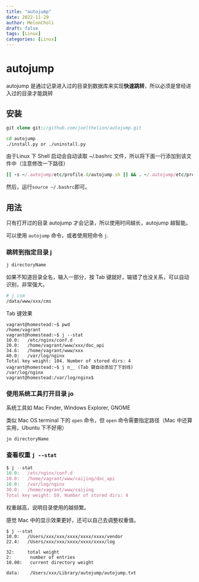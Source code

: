 ```yaml
---
title: "autojump"
date: 2022-11-29
author: MelonCholi
draft: false
tags: [Linux]
categories: [Linux]
---
```


# autojump

autojump 是通过记录进入过的目录到数据库来实现**快速跳转**，所以必须是曾经进入过的目录才能跳转

## 安装

```php
git clone git://github.com/joelthelion/autojump.git
```

```bash
cd autojump
./install.py or ./uninstall.py
```

由于Linux 下 Shell 启动会自动读取 ~/.bashrc 文件，所以将下面一行添加到该文件中（注意修改一下路径）

```ruby
[[ -s ~/.autojump/etc/profile.d/autojump.sh ]] && . ~/.autojump/etc/profile.d/autojump.sh
```

然后，运行`source ~/.bashrc`即可。

## 用法

只有打开过的目录 autojump 才会记录，所以使用时间越长，autojump 越智能。

可以使用 `autojump` 命令，或者使用短命令 `j`.

### 跳转到指定目录 j

```bash
j directoryName
```

如果不知道目录全名，输入一部分，按 Tab 键就好，输错了也没关系，可以自动识别，非常强大。

```bash
# j csm
/data/www/xxx/cms
```

Tab 键效果

```tsx
vagrant@homestead:~$ pwd
/home/vagrant
vagrant@homestead:~$ j --stat
10.0:   /etc/nginx/conf.d
20.0:   /home/vagrant/www/xxx/doc_api
34.6:   /home/vagrant/www/xxx
40.0:   /var/log/nginx
Total key weight: 104. Number of stored dirs: 4
vagrant@homestead:~$ j n__ (Tab 键自动添加了下划线)
/var/log/nginx
vagrant@homestead:/var/log/nginx$
```

### 使用系统工具打开目录 jo 

系统工具如 Mac Finder, Windows Explorer, GNOME

类似 Mac OS terminal 下的 `open` 命令，但 `open` 命令需要指定路径（Mac 中还算实用，Ubuntu 下不好用）

```undefined
jo directoryName
```

### 查看权重 `j --stat`

```jsx
$ j --stat
10.0:   /etc/nginx/conf.d
10.0:   /home/vagrant/www/caijing/doc_api
10.0:   /var/log/nginx
30.0:   /home/vagrant/www/caijing
Total key weight: 59. Number of stored dirs: 4
```

权重越高，说明目录使用的越频繁。

感觉 Mac 中的显示效果更好，还可以自己去调整权重值。

```tsx
$ j --stat
10.0:   /Users/xxx/xxx/xxxx/xxxx/xxxx/vendor
22.4:   /Users/xxx/xxx/xxxx/xxxx/xxxx/log

32:     total weight
2:       number of entries
10.00:   current directory weight

data:    /Users/xxx/Library/autojump/autojump.txt
```

